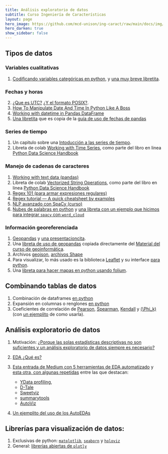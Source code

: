 ```yaml
---
title: Análisis exploratorio de datos 
subtitle: Curso Ingeniería de Características
layout: page
hero_image: https://github.com/mcd-unison/ing-caract/raw/main/docs/img/eda-banner.jpg
hero_darken: true
show_sidebar: false 
---
```


## Tipos de datos

### Variables cualitativas

1. [Codificando variables categóricas en python](https://www.datacamp.com/community/tutorials/categorical-data), y [una muy breve libretita](https://colab.research.google.com/github/mcd-unison/ing-caract/blob/main/ejemplos/tipos/python/cat.ipynb).

### Fechas y horas

2. [¿Que es UTC?](https://en.wikipedia.org/wiki/Coordinated_Universal_Time) [¿Y el formato POSIX?](https://en.wikipedia.org/wiki/Unix_time).
3. [How To Manipulate Date And Time In Python Like A Boss](https://towardsdatascience.com/how-to-manipulate-date-and-time-in-python-like-a-boss-ddea677c6a4d)
3. [Working with datetime in Pandas DataFrame](https://towardsdatascience.com/working-with-datetime-in-pandas-dataframe-663f7af6c587)
4. [Una libretita](https://colab.research.google.com/github/mcd-unison/ing-caract/blob/main/ejemplos/tipos/python/timestamp.ipynb) que es copia de la [guía de uso de fechas de pandas](https://pandas.pydata.org/docs/user_guide/timeseries.html)

### Series de tiempo

1. Un capitulo sobre una [Intoducción a las series de tiempo](http://www.ptolomeo.unam.mx:8080/xmlui/bitstream/handle/132.248.52.100/363/A5.pdf?sequence=5&isAllowed=y).
2. Libreta de colab [Working with Time Series](https://colab.research.google.com/github/jakevdp/PythonDataScienceHandbook/blob/master/notebooks/03.11-Working-with-Time-Series.ipynb), como parte del libro en linea [Python Data Science Handbook](https://jakevdp.github.io/PythonDataScienceHandbook/)

### Manejo de cadenas de caracteres

1. [Working with text data (pandas)](https://pandas.pydata.org/pandas-docs/stable/user_guide/text.html)
2. Libreta de colab [Vectorized String Operations](https://colab.research.google.com/github/jakevdp/PythonDataScienceHandbook/blob/master/notebooks/03.10-Working-With-Strings.ipynb), como parte del libro en linea [Python Data Science Handbook](https://jakevdp.github.io/PythonDataScienceHandbook/)
3. [Regex 101 (para armar expresiones regulares)](https://regex101.com)
4. [Regex tutorial — A quick cheatsheet by examples](https://medium.com/factory-mind/regex-tutorial-a-simple-cheatsheet-by-examples-649dc1c3f285)
5. [NLP avanzado con SpaCy (curso)](https://course.spacy.io/en/)
6. [Nubes de palabras en python](https://amueller.github.io/word_cloud/) y [una libreta con un ejemplo que hicimos para integrar `spacy` con `word_cloud`](https://colab.research.google.com/github/mcd-unison/ing-caract/blob/main/ejemplos/tipos/python/nube_informe.ipynb)


### Información georeferenciada 

1. [Geopandas](https://geopandas.org/en/stable/index.html#) y [una presentacioncita](https://github.com/mcd-unison/ing-caract/raw/main/slides/introGeo-dc.pdf).
2. Una [libreta de uso de geopandas](https://colab.research.google.com/github/mcd-unison/ing-caract/blob/main/ejemplos/mapas/python/geopandas.ipynb) copiada directamente del [Material del curso de geoinformática](https://centrogeo.github.io/curso-geoinformatica-2/).
3. Archivos [geojson](https://geojson.org), [archivos Shape](https://en.wikipedia.org/wiki/Shapefile)
4. Para visualizar, lo más usado es la biblioteca [Leaflet](https://leafletjs.com) y su interface [para python](http://python-visualization.github.io/folium/).
5. Una [libreta para hacer mapas en python usando folium](https://colab.research.google.com/github/mcd-unison/ing-caract/blob/main/ejemplos/mapas/python/Mapas-en-python.ipynb).


## Combinando tablas de datos

1. Combinación de dataframes [en python](https://pandas.pydata.org/docs/getting_started/intro_tutorials/08_combine_dataframes.html) 
2. Expansión en columnas o renglones [en python](https://pandas.pydata.org/docs/user_guide/reshaping.html)
3. Coeficientes de correlación de [Pearson](https://en.wikipedia.org/wiki/Pearson_correlation_coefficient), [Spearman](https://en.wikipedia.org/wiki/Spearman%27s_rank_correlation_coefficient), [Kendall](https://en.wikipedia.org/wiki/Kendall_rank_correlation_coefficient) y [\(\Phi_k\)](https://phik.readthedocs.io/en/latest/index.html) (con [un ejemplito](https://github.com/KaveIO/PhiK/blob/master/phik/notebooks/phik_tutorial_basic.ipynb) de como usarla).


## Análisis exploratorio de datos

1. Motivación: [¿Porque las solas estadísticas descriptivas no son suficientes y un análisis exploratorio de datos siempre es necesario?](https://www.research.autodesk.com/publications/same-stats-different-graphs/)

1. [EDA ¿Qué es?](https://harvard-iacs.github.io/2018-CS109A/lectures/lecture-3/presentation/lecture3.pdf)
   
2. [Esta entrada de Medium con 5 herramientas de EDA automatizado](https://towardsdatascience.com/5-powerful-python-libraries-you-need-to-know-to-enhance-your-eda-process-f0100d563c16) y [esta otra, con algunas repetidas](https://pub.towardsai.net/5-python-packages-for-effortless-eda-94abddac3bc5) entre las que destacan:
      -  [YData profiling](https://docs.profiling.ydata.ai/),
      -  [D-Tale](https://github.com/man-group/dtale)
      -  [Sweetviz](https://github.com/fbdesignpro/sweetviz)
      -  [summarytools](https://github.com/6chaoran/jupyter-summarytools) 
      -  [AutoViz](https://github.com/AutoViML/AutoViz)
3. [Un ejemplito del uso de los AutoEDAs](https://colab.research.google.com/github/mcd-unison/ing-caract/blob/main/ejemplos/eda/auto-eda.ipynb)
   

## Librerías para visualización de datos:

1. Exclusivas de python: [`matplotlib`](https://matplotlib.org/), [`seaborn`](https://seaborn.pydata.org/index.html) y [`holoviz`](https://holoviz.org)
2. General: [librerías abiertas de `plotly`](https://plotly.com/graphing-libraries/)

